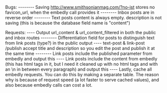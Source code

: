 
Bugs:
-------- Saving http://www.smithsonianmag.com/?no-ist stores no favicon_url, when the embedly call provides it
-------- Inbox posts are in reverse order
-------- Text posts content is always empty. description is not saving (this is because the database field name is "content")

Requests:
---- Output url_content & url_content_filtered in both the public and inbox routes
-------- Differentiation field for posts to distinguish text from link posts (type?) in the public output
---- text-post & link-post /publish accept title and description so you edit the post and publish it at the same time
-------- Link posts include the published parameter from embedly and output this
---- Link posts include the content from embedly (this has html tags in it, but I need it cleaned up with no html tags and with an \n in between every paragraph) and output this
---- Lastly, cache all embedly requests. You can do this by making a separate table. The reason why is because of request speed (a lot faster to serve cached values), and also because embedly calls can cost a lot.